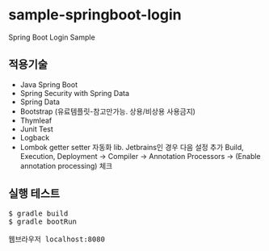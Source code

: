# sample-springboot-login
Spring Boot Login Sample

## 적용기술

* Java Spring Boot
* Spring Security with Spring Data
* Spring Data
* Bootstrap (유료템플릿-참고만가능. 상용/비상용 사용금지)
* Thymleaf
* Junit Test
* Logback
* Lombok
  getter setter 자동화 lib.
  Jetbrains인 경우 다음 설정 추가 
    Build, Execution, Deployment -> Compiler -> Annotation Processors -> (Enable annotation processing) 체크

## 실행 테스트

<pre>
$ gradle build
$ gradle bootRun

웹브라우저 localhost:8080
</pre>